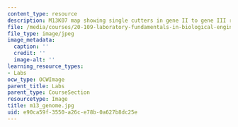 ```yaml
---
content_type: resource
description: M13K07 map showing single cutters in gene II to gene III region.
file: /media/courses/20-109-laboratory-fundamentals-in-biological-engineering-fall-2007/e90ca59f3550a26ce78b0a627b8dc25e_m13_genome.jpg
file_type: image/jpeg
image_metadata:
  caption: ''
  credit: ''
  image-alt: ''
learning_resource_types:
- Labs
ocw_type: OCWImage
parent_title: Labs
parent_type: CourseSection
resourcetype: Image
title: m13_genome.jpg
uid: e90ca59f-3550-a26c-e78b-0a627b8dc25e
---
```

